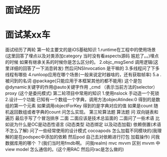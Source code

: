 # 面试经历

# 面试某xx车
面试经历了两轮
第一轮主要文的是iOS基础知识
1.runtime在工程中的使用场景 (这里回答了埋点以及对类添加category   当时没有看aspects源码 尴尬了。。)埋点的时候 如果有继承关系的时候你是怎么区分的。
2.objc_msgSend 调用逻辑(这里详细的回答了一下消息转发) 然后问NSInvocation 是干嘛的
3.多线程问了下多线程有哪些
4.runloop应用在哪个场景(一般来说定时器啥的，还有获取帧率)
5.a
.被问到的名词 @package(只能应用于本框架其他的都不能用) 这个是包
@dynamic关键字的作用@auto关键字作用 _cmd （表示当前方法的selector）proxy (这个是委托模式)
第二轮项目中常用的知识
1.使用nslock 手动造一个死锁
2.设计一个功能 已知有一个数组一个字典，调用方法objecAtindex:0 得到的是数组的第一个元素 如果调用objectForKey 得到的是字典对应的值  如果是count 随机返回数组或者字典的count 问怎么实现。
第三轮算法题
算法题 问 双向链表和遍历
最后手写了个冒泡排序
二面
二面应该是技术总监面的
二面问了一些术语  比如说为什么是OC是动态性语言 (动态类型  动态绑定 以及动态加载)
依赖倒置(术语 不怎么了解)
问了一些经常使用的设计模式
cocoapods 怎么加载不同模块的(我理解的是在podspec中添加的依赖 然后pod 自己去对依赖进行打包 加载操作)
问我数据库用的哪个 ？(我们当时用fmdb啊。 问我realm)
mvc  mvvm 区别 mvvm 中view model 怎么通信的。(这个用RAC 然后问rac是怎么做的)

